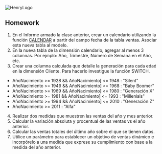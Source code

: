 ![HenryLogo](https://d31uz8lwfmyn8g.cloudfront.net/Assets/logo-henry-white-lg.png)

## Homework

1. En el Informe armado la clase anterior, crear un calendario utilizando la función [CALENDAR](https://docs.microsoft.com/en-us/dax/calendar-function-dax) a partir del campo fecha de la tabla ventas. Asociar esta nueva tabla al modelo.<br>
2. En la nueva tabla de la dimensión calendario, agregar al menos 3 columnas. Por ejmplo: Año, Trimestre, Número de Semana en el Año, etc.<br>
3. Crear una columna calculada que detalle la generación para cada edad en la dimensión Cliente. Para hacerlo investigue la función SWITCH.<br>
- AñoNacimiento >= 1928 && AñoNacimiento] <= 1948 : "Silent"
- AñoNacimiento >= 1949 && AñoNacimiento] <= 1968 : "Baby Boomer"
- AñoNacimiento >= 1969 && AñoNacimiento] <= 1980 : "Generación X"
- AñoNacimiento >= 1981 && AñoNacimiento] <= 1993 : "Millenials"
- AñoNacimiento >= 1994 && AñoNacimiento] <= 2010 : "Generación Z"
- AñoNacimiento >= 2011 : "Alfa"<br>
4. Realizar dos medidas que muestren las ventas del año y mes anterior.<br>
5. Calcular la variación absoluta y procentual de las ventas vs el año anterior.<br>
6. Calcular las ventas totales del último año sobre el que se tienen datos.<br>
7. Utilice un parámetro para establecer un objetivo de ventas dinámico e incorpórelo a una medida que exprese su cumplimiento con base a la medida del año anterior.<br>
